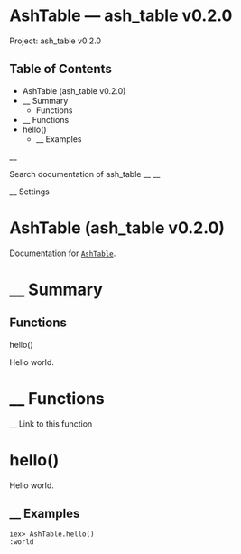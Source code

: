# AshTable — ash_table v0.2.0

Project: ash_table v0.2.0

## Table of Contents

- AshTable (ash_table v0.2.0)
- __ Summary
  - Functions
- __ Functions
- hello()
  - __ Examples

__

Search documentation of ash_table __ __

__ Settings

#  AshTable (ash_table v0.2.0)

Documentation for [`AshTable`](external_link).

#  __ Summary

##  Functions

hello()

Hello world.

#  __ Functions

__ Link to this function

# hello()

Hello world.

##  __ Examples
    
    
    iex> AshTable.hello()
    :world
